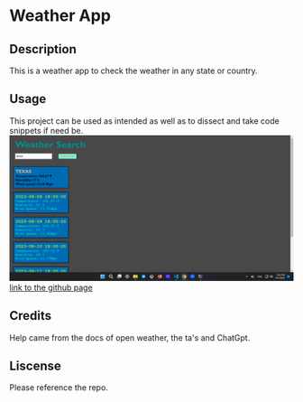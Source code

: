 # Weather App

## Description
This is a weather app to check the weather in any state or country.

## Usage
This project can be used as intended as well as to dissect and take code snippets if need be.
![weather-app](./assets/images/Screenshot%20(13).png)
[link to the github page](https://motty-mandel.github.io/hobby-projects-5/)

## Credits
Help came from the docs of open weather, the ta's and ChatGpt.

## Liscense
Please reference the repo.

